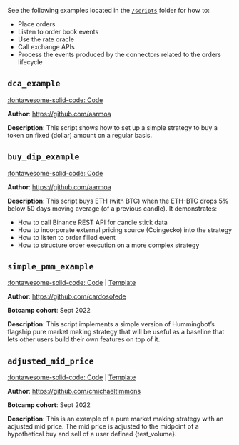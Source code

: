 See the following examples located in the [`/scripts`](https://github.com/hummingbot/hummingbot/tree/development/scripts) folder for how to:

- Place orders
- Listen to order book events
- Use the rate oracle
- Call exchange APIs
- Process the events produced by the connectors related to the orders lifecycle


## `dca_example`

[:fontawesome-solid-code: Code](https://github.com/hummingbot/hummingbot/blob/development/scripts/dca_example.py)

**Author**: https://github.com/aarmoa

**Description**: This script shows how to set up a simple strategy to buy a token on fixed (dollar) amount on a regular basis.

## `buy_dip_example`

[:fontawesome-solid-code: Code](https://github.com/hummingbot/hummingbot/blob/development/scripts/buy_dip_example.py)

**Author**: https://github.com/aarmoa

**Description**: This script buys ETH (with BTC) when the ETH-BTC drops 5% below 50 days moving average (of a previous candle). It demonstrates:

- How to call Binance REST API for candle stick data
- How to incorporate external pricing source (Coingecko) into the strategy
- How to listen to order filled event
- How to structure order execution on a more complex strategy

## `simple_pmm_example`

[:fontawesome-solid-code: Code](https://github.com/hummingbot/hummingbot/blob/master/scripts/simple_pmm_example.py) | [Template](https://www.notion.so/hummingbot-foundation/Simple-PMM-63cc765486dd42228d3da0b32537fc92)

**Author**: https://github.com/cardosofede

**Botcamp cohort**: Sept 2022

**Description**: This script implements a simple version of Hummingbot’s flagship pure market making strategy that will be useful as a baseline that lets other users build their own features on top of it.

## `adjusted_mid_price`

[:fontawesome-solid-code: Code](https://github.com/hummingbot/hummingbot/blob/master/scripts/adjusted_mid_price.py) | [Template](https://hummingbot-foundation.notion.site/PMM-with-Adjusted-Midpoint-4259e7aef7bf403dbed35d1ed90f36fe)

**Author**: https://github.com/cmichaeltimmons

**Botcamp cohort**: Sept 2022

**Description**: This is an example of a pure market making strategy with an adjusted mid price.  The mid price is adjusted to the midpoint of a hypothetical buy and sell of a user defined {test_volume}.
